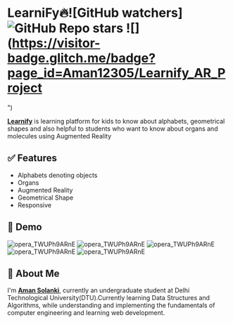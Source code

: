 
# LearniFy🔥![GitHub watchers] ![GitHub Repo stars](https://img.shields.io/github/stars/Aman12305/Learnify_AR_Project?style=social) ![](https://visitor-badge.glitch.me/badge?page_id=Aman12305/Learnify_AR_Project
")


**[Learnify](https://bit.ly/learnifyAr)**  is learning platform for kids to know about alphabets, geometrical shapes and also helpful to students who want to know about organs and molecules using Augmented Reality


## ✅ Features

- Alphabets denoting objects
- Organs
- Augmented Reality
- Geometrical Shape
- Responsive
## 🐣 Demo

![opera_TWUPh9ARnE](https://user-images.githubusercontent.com/93370526/173077439-761d610e-6f7f-4ab1-898e-22101f70288a.png)
![opera_TWUPh9ARnE](https://user-images.githubusercontent.com/93370526/173076920-ab236b0c-9506-45e9-a42f-8ed16988b66a.png)
![opera_TWUPh9ARnE](https://user-images.githubusercontent.com/93370526/173075296-ee998d1e-91bf-45fb-9992-dd1829b71698.png)
![opera_TWUPh9ARnE](https://user-images.githubusercontent.com/93370526/173075223-6ba8b5bf-8b2b-4c8d-b650-3e986ede5ea4.png)
![opera_TWUPh9ARnE](https://user-images.githubusercontent.com/93370526/173075087-a4ae8eaa-7290-4175-9035-f73a8b63c031.png)

## 🚀 About Me
I'm **[Aman Solanki](https://bit.ly/amansolankiportfolio)**, currently an undergraduate student at Delhi Technological University(DTU).Currently learning Data Structures and Algorithms, while understanding and implementing the fundamentals of computer engineering and learning web development.

